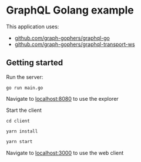 # GraphQL Golang example

This application uses:

* [github.com/graph-gophers/graphql-go](https://github.com/graph-gophers/graphql-go)
* [github.com/graph-gophers/graphql-transport-ws](https://github.com/graph-gophers/graphql-transport-ws)

## Getting started

Run the server:

```
go run main.go
```

Navigate to [localhost:8080](http://localhost:8080) to use the explorer

Start the client

```
cd client

yarn install
```
```bash
yarn start
```

Navigate to [localhost:3000](http://localhost:3000) to use the web client

